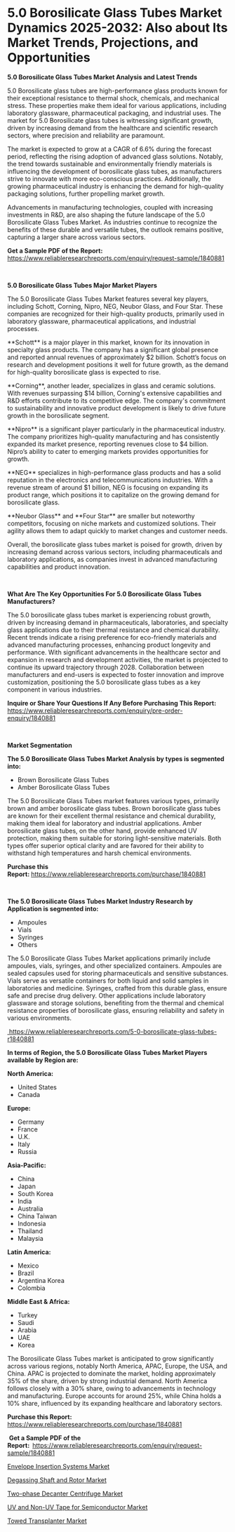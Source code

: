 <p><h1>5.0 Borosilicate Glass Tubes Market Dynamics 2025-2032: Also about Its Market Trends, Projections, and Opportunities</h1></p><p><strong>5.0 Borosilicate Glass Tubes Market Analysis and Latest Trends</strong></p>
<p><p>5.0 Borosilicate glass tubes are high-performance glass products known for their exceptional resistance to thermal shock, chemicals, and mechanical stress. These properties make them ideal for various applications, including laboratory glassware, pharmaceutical packaging, and industrial uses. The market for 5.0 Borosilicate glass tubes is witnessing significant growth, driven by increasing demand from the healthcare and scientific research sectors, where precision and reliability are paramount.</p><p>The market is expected to grow at a CAGR of 6.6% during the forecast period, reflecting the rising adoption of advanced glass solutions. Notably, the trend towards sustainable and environmentally friendly materials is influencing the development of borosilicate glass tubes, as manufacturers strive to innovate with more eco-conscious practices. Additionally, the growing pharmaceutical industry is enhancing the demand for high-quality packaging solutions, further propelling market growth. </p><p>Advancements in manufacturing technologies, coupled with increasing investments in R&D, are also shaping the future landscape of the 5.0 Borosilicate Glass Tubes Market. As industries continue to recognize the benefits of these durable and versatile tubes, the outlook remains positive, capturing a larger share across various sectors.</p></p>
<p><strong>Get a Sample PDF of the Report:&nbsp;</strong> <a href="https://www.reliableresearchreports.com/enquiry/request-sample/1840881?utm_campaign=3545&utm_medium=2&utm_source=Github&utm_content=ia&utm_term=03042025&utm_id=50-borosilicate-glass-tubes">https://www.reliableresearchreports.com/enquiry/request-sample/1840881</a></p>
<p>&nbsp;</p>
<p><strong>5.0 Borosilicate Glass Tubes Major Market Players</strong></p>
<p><p>The 5.0 Borosilicate Glass Tubes Market features several key players, including Schott, Corning, Nipro, NEG, Neubor Glass, and Four Star. These companies are recognized for their high-quality products, primarily used in laboratory glassware, pharmaceutical applications, and industrial processes.</p><p>**Schott** is a major player in this market, known for its innovation in specialty glass products. The company has a significant global presence and reported annual revenues of approximately $2 billion. Schott’s focus on research and development positions it well for future growth, as the demand for high-quality borosilicate glass is expected to rise.</p><p>**Corning**, another leader, specializes in glass and ceramic solutions. With revenues surpassing $14 billion, Corning's extensive capabilities and R&D efforts contribute to its competitive edge. The company's commitment to sustainability and innovative product development is likely to drive future growth in the borosilicate segment.</p><p>**Nipro** is a significant player particularly in the pharmaceutical industry. The company prioritizes high-quality manufacturing and has consistently expanded its market presence, reporting revenues close to $4 billion. Nipro’s ability to cater to emerging markets provides opportunities for growth.</p><p>**NEG** specializes in high-performance glass products and has a solid reputation in the electronics and telecommunications industries. With a revenue stream of around $1 billion, NEG is focusing on expanding its product range, which positions it to capitalize on the growing demand for borosilicate glass.</p><p>**Neubor Glass** and **Four Star** are smaller but noteworthy competitors, focusing on niche markets and customized solutions. Their agility allows them to adapt quickly to market changes and customer needs.</p><p>Overall, the borosilicate glass tubes market is poised for growth, driven by increasing demand across various sectors, including pharmaceuticals and laboratory applications, as companies invest in advanced manufacturing capabilities and product innovation.</p></p>
<p>&nbsp;</p>
<p><strong>What Are The Key Opportunities For 5.0 Borosilicate Glass Tubes Manufacturers?</strong></p>
<p><p>The 5.0 borosilicate glass tubes market is experiencing robust growth, driven by increasing demand in pharmaceuticals, laboratories, and specialty glass applications due to their thermal resistance and chemical durability. Recent trends indicate a rising preference for eco-friendly materials and advanced manufacturing processes, enhancing product longevity and performance. With significant advancements in the healthcare sector and expansion in research and development activities, the market is projected to continue its upward trajectory through 2028. Collaboration between manufacturers and end-users is expected to foster innovation and improve customization, positioning the 5.0 borosilicate glass tubes as a key component in various industries.</p></p>
<p><strong>Inquire or Share Your Questions If Any Before Purchasing This Report:</strong> <a href="https://www.reliableresearchreports.com/enquiry/pre-order-enquiry/1840881?utm_campaign=3545&utm_medium=2&utm_source=Github&utm_content=ia&utm_term=03042025&utm_id=50-borosilicate-glass-tubes">https://www.reliableresearchreports.com/enquiry/pre-order-enquiry/1840881</a></p>
<p>&nbsp;</p>
<p><strong>Market Segmentation</strong></p>
<p><strong>The 5.0 Borosilicate Glass Tubes Market Analysis by types is segmented into:</strong></p>
<p><ul><li>Brown Borosilicate Glass Tubes</li><li>Amber Borosilicate Glass Tubes</li></ul></p>
<p><p>The 5.0 Borosilicate Glass Tubes market features various types, primarily brown and amber borosilicate glass tubes. Brown borosilicate glass tubes are known for their excellent thermal resistance and chemical durability, making them ideal for laboratory and industrial applications. Amber borosilicate glass tubes, on the other hand, provide enhanced UV protection, making them suitable for storing light-sensitive materials. Both types offer superior optical clarity and are favored for their ability to withstand high temperatures and harsh chemical environments.</p></p>
<p><strong>Purchase this Report:&nbsp;</strong><a href="https://www.reliableresearchreports.com/purchase/1840881?utm_campaign=3545&utm_medium=2&utm_source=Github&utm_content=ia&utm_term=03042025&utm_id=50-borosilicate-glass-tubes">https://www.reliableresearchreports.com/purchase/1840881</a></p>
<p>&nbsp;</p>
<p><strong>The 5.0 Borosilicate Glass Tubes Market Industry Research by Application is segmented into:</strong></p>
<p><ul><li>Ampoules</li><li>Vials</li><li>Syringes</li><li>Others</li></ul></p>
<p><p>The 5.0 Borosilicate Glass Tubes Market applications primarily include ampoules, vials, syringes, and other specialized containers. Ampoules are sealed capsules used for storing pharmaceuticals and sensitive substances. Vials serve as versatile containers for both liquid and solid samples in laboratories and medicine. Syringes, crafted from this durable glass, ensure safe and precise drug delivery. Other applications include laboratory glassware and storage solutions, benefiting from the thermal and chemical resistance properties of borosilicate glass, ensuring reliability and safety in various environments.</p></p>
<p><a href="https://www.reliableresearchreports.com/5-0-borosilicate-glass-tubes-r1840881?utm_campaign=3545&utm_medium=2&utm_source=Github&utm_content=ia&utm_term=03042025&utm_id=50-borosilicate-glass-tubes">&nbsp;https://www.reliableresearchreports.com/5-0-borosilicate-glass-tubes-r1840881</a></p>
<p><strong>In terms of Region, the 5.0 Borosilicate Glass Tubes Market Players available by Region are:</strong></p>
<p>
    <p> <strong> North America: </strong>
        <ul>
            <li>United States</li>
            <li>Canada</li>
        </ul>
        </p> 
    <p> <strong> Europe: </strong>
        <ul>
            <li>Germany</li>
            <li>France</li>
            <li>U.K.</li>
            <li>Italy</li>
            <li>Russia</li>
        </ul>
        </p> 
    <p> <strong> Asia-Pacific: </strong>
        <ul>
            <li>China</li>
            <li>Japan</li>
            <li>South Korea</li>
            <li>India</li>
            <li>Australia</li>
            <li>China Taiwan</li>
            <li>Indonesia</li>
            <li>Thailand</li>
            <li>Malaysia</li>
        </ul>
        </p> 
    <p> <strong> Latin America: </strong>
        <ul>
            <li>Mexico</li>
            <li>Brazil</li>
            <li>Argentina Korea</li>
            <li>Colombia</li>
        </ul>
        </p> 
    <p> <strong> Middle East & Africa: </strong>
        <ul>
            <li>Turkey</li>
            <li>Saudi</li>
            <li>Arabia</li>
            <li>UAE</li>
            <li>Korea</li>
        </ul>
    </p>
    </p>
<p><p>The Borosilicate Glass Tubes market is anticipated to grow significantly across various regions, notably North America, APAC, Europe, the USA, and China. APAC is projected to dominate the market, holding approximately 35% of the share, driven by strong industrial demand. North America follows closely with a 30% share, owing to advancements in technology and manufacturing. Europe accounts for around 25%, while China holds a 10% share, influenced by its expanding healthcare and laboratory sectors.</p></p>
<p><strong>Purchase this Report: </strong><a href="https://www.reliableresearchreports.com/purchase/1840881?utm_campaign=3545&utm_medium=2&utm_source=Github&utm_content=ia&utm_term=03042025&utm_id=50-borosilicate-glass-tubes">https://www.reliableresearchreports.com/purchase/1840881</a></p>
<p>&nbsp;<strong>Get a Sample PDF of the Report:&nbsp;&nbsp;</strong><a href="https://www.reliableresearchreports.com/enquiry/request-sample/1840881?utm_campaign=3545&utm_medium=2&utm_source=Github&utm_content=ia&utm_term=03042025&utm_id=50-borosilicate-glass-tubes">https://www.reliableresearchreports.com/enquiry/request-sample/1840881</a></p>
<p><strong></strong></p>
<p><p><a href="https://www.linkedin.com/pulse/envelope-insertion-systems-market-dynamics-71-cagr-growth-ej7jc?utm_campaign=3545&utm_medium=2&utm_source=Github&utm_content=ia&utm_term=03042025&utm_id=50-borosilicate-glass-tubes">Envelope Insertion Systems Market</a></p><p><a href="https://www.linkedin.com/pulse/degassing-shaft-rotor-market-evaluation-leading-players-p5afc?utm_campaign=3545&utm_medium=2&utm_source=Github&utm_content=ia&utm_term=03042025&utm_id=50-borosilicate-glass-tubes">Degassing Shaft and Rotor Market</a></p><p><a href="https://github.com/iyachikareva/Market-Research-Report-List-1/blob/main/two-phase-decanter-centrifuge-market.md?utm_campaign=3545&utm_medium=2&utm_source=Github&utm_content=ia&utm_term=03042025&utm_id=50-borosilicate-glass-tubes">Two-phase Decanter Centrifuge Market</a></p><p><a href="https://www.linkedin.com/pulse/uv-non-uv-tape-semiconductor-market-size-set-accelerate-wstfc?utm_campaign=3545&utm_medium=2&utm_source=Github&utm_content=ia&utm_term=03042025&utm_id=50-borosilicate-glass-tubes">UV and Non-UV Tape for Semiconductor Market</a></p><p><a href="https://www.linkedin.com/pulse/forecast-report-towed-transplanter-industry-expected-growth-fch7c?utm_campaign=3545&utm_medium=2&utm_source=Github&utm_content=ia&utm_term=03042025&utm_id=50-borosilicate-glass-tubes">Towed Transplanter Market</a></p></p>